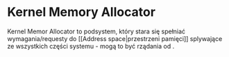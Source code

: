 # Kernel Memory Allocator
Kernel Memor Allocator to podsystem, który stara się spełniać wymagania/requesty do [[Address space|przestrzeni pamięci]] splywające ze wszystkich części systemu - mogą to być rządania od .